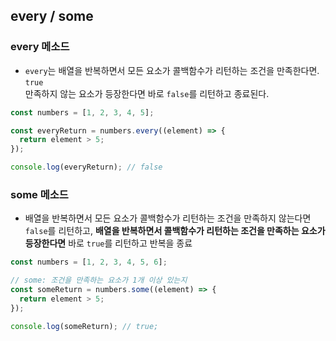 ## every / some

### every 메소드

- `every`는 배열을 반복하면서 모든 요소가 콜백함수가 리턴하는 조건을 만족한다면. `true`  
  만족하지 않는 요소가 등장한다면 바로 `false`를 리턴하고 종료된다.

```js
const numbers = [1, 2, 3, 4, 5];

const everyReturn = numbers.every((element) => {
  return element > 5;
});

console.log(everyReturn); // false
```

### some 메소드

- 배열을 반복하면서 모든 요소가 콜백함수가 리턴하는 조건을 만족하지 않는다면 `false`를 리턴하고, **배열을 반복하면서 콜백함수가 리턴하는 조건을 만족하는 요소가 등장한다면** 바로 `true`를 리턴하고 반복을 종료

```js
const numbers = [1, 2, 3, 4, 5, 6];

// some: 조건을 만족하는 요소가 1개 이상 있는지
const someReturn = numbers.some((element) => {
  return element > 5;
});

console.log(someReturn); // true;
```

